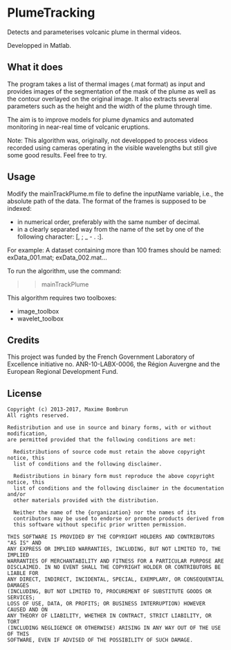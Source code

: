 # PlumeTracking

Detects and parameterises volcanic plume in thermal videos.

Developped in Matlab.

## What it does

The program takes a list of thermal images (.mat format) as input and provides images of the segmentation of the mask of the plume as well as the contour overlayed on the original image.
It also extracts several parameters such as the height and the width of the plume through time.

The aim is to improve models for plume dynamics and automated monitoring in near-real time of volcanic eruptions.

Note: This algorithm was, originally, not developped to process videos recorded using cameras operating in the visible wavelengths but still give some good results. Feel free to try.

## Usage

Modify the mainTrackPlume.m file to define the inputName variable, i.e., the absolute path of the data.
The format of the frames is supposed to be indexed:
- in numerical order, preferably with the same number of decimal. 
- in a clearly separated way from the name of the set by one of the following character: [, ; _ - . :].

For example:
A dataset containing more than 100 frames should be named: 
exData_001.mat; exData_002.mat...

To run the algorithm, use the command:
>> mainTrackPlume

This algorithm requires two toolboxes:
- image_toolbox
- wavelet_toolbox



## Credits

This project was funded by the French Government Laboratory of Excellence initiative no. ANR-10-LABX-0006, the Région Auvergne and the European Regional Development Fund.


## License 

    Copyright (c) 2013-2017, Maxime Bombrun
    All rights reserved.

    Redistribution and use in source and binary forms, with or without modification,
    are permitted provided that the following conditions are met:

      Redistributions of source code must retain the above copyright notice, this
      list of conditions and the following disclaimer.

      Redistributions in binary form must reproduce the above copyright notice, this
      list of conditions and the following disclaimer in the documentation and/or
      other materials provided with the distribution.

      Neither the name of the {organization} nor the names of its
      contributors may be used to endorse or promote products derived from
      this software without specific prior written permission.

    THIS SOFTWARE IS PROVIDED BY THE COPYRIGHT HOLDERS AND CONTRIBUTORS "AS IS" AND
    ANY EXPRESS OR IMPLIED WARRANTIES, INCLUDING, BUT NOT LIMITED TO, THE IMPLIED
    WARRANTIES OF MERCHANTABILITY AND FITNESS FOR A PARTICULAR PURPOSE ARE
    DISCLAIMED. IN NO EVENT SHALL THE COPYRIGHT HOLDER OR CONTRIBUTORS BE LIABLE FOR
    ANY DIRECT, INDIRECT, INCIDENTAL, SPECIAL, EXEMPLARY, OR CONSEQUENTIAL DAMAGES
    (INCLUDING, BUT NOT LIMITED TO, PROCUREMENT OF SUBSTITUTE GOODS OR SERVICES;
    LOSS OF USE, DATA, OR PROFITS; OR BUSINESS INTERRUPTION) HOWEVER CAUSED AND ON
    ANY THEORY OF LIABILITY, WHETHER IN CONTRACT, STRICT LIABILITY, OR TORT
    (INCLUDING NEGLIGENCE OR OTHERWISE) ARISING IN ANY WAY OUT OF THE USE OF THIS
    SOFTWARE, EVEN IF ADVISED OF THE POSSIBILITY OF SUCH DAMAGE.
